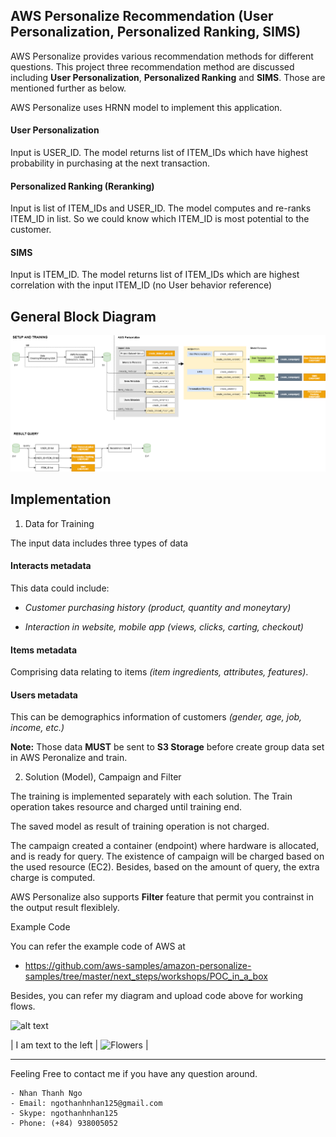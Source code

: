 ## AWS Personalize Recommendation (User Personalization, Personalized Ranking, SIMS)

AWS Personalize provides various recommendation methods for different questions. This project three recommendation method are discussed including **User Personalization**, **Personalized Ranking** and **SIMS**. Those are mentioned further as below.

AWS Personalize uses HRNN model to implement this application.

#### User Personalization

Input is USER_ID. The model returns list of ITEM_IDs which have highest probability in purchasing at the next transaction.

#### Personalized Ranking (Reranking)

Input is list of ITEM_IDs and USER_ID. The model computes and re-ranks ITEM_ID in list. So we could know which ITEM_ID is most potential to the customer.

#### SIMS

Input is ITEM_ID. The model returns list of ITEM_IDs which are highest correlation with the input ITEM_ID (no User behavior reference)

## General Block Diagram

![alt text](https://github.com/carfirst125/portfolio/blob/main/aws_personalize_recommendation/images/aws_personalize_recommendation_BlockDiagram.png?raw=true)

## Implementation

1. Data for Training

The input data includes three types of data

#### Interacts metadata

This data could include: 

*   *Customer purchasing history (product, quantity and moneytary)*

*   *Interaction in website, mobile app (views, clicks, carting, checkout)*

#### Items metadata

Comprising data relating to items *(item ingredients, attributes, features)*.

#### Users metadata

This can be demographics information of customers *(gender, age, job, income, etc.)*

**Note:** Those data **MUST** be sent to **S3 Storage** before create group data set in AWS Peronalize and train.

2. Solution (Model), Campaign and Filter

The training is implemented separately with each solution. The Train operation takes resource and charged until training end. 

The saved model as result of training operation is not charged. 

The campaign created a container (endpoint) where hardware is allocated, and is ready for query. The existence of campaign will be charged based on the used resource (EC2). Besides, based on the amount of query, the extra charge is computed.

AWS Personalize also supports **Filter** feature that permit you contrainst in the output result flexiblely.

Example Code

You can refer the example code of AWS at

  *  https://github.com/aws-samples/amazon-personalize-samples/tree/master/next_steps/workshops/POC_in_a_box

Besides, you can refer my diagram and upload code above for working flows.

![alt text](https://lh3.googleusercontent.com/-v7F0d6rKVUk/WbIOqqTcdfI/AAAAAAAAA7E/exAPR6fqRoEJPHjHmGHp5tSwVLBS8butgCEwYBhgLKtQDAL1Ocqyrgsaxht0kDTeaghYHEalI5hMjnbpBlqoZu3JdBJ7RJDW5BcqwJSw5TxfKh7BimSoPaBuC4JEGgaMncJJU49TXx515GY28GgOkGl5z-sqtmZqwYxDWAFPrarqx-Ru3JLMVtmvpBPrphm8kJ10mBmP_94Z6wHdRT9qaVhO-NJ_WgpjaMmlhpaAHraMtiPDnJTAJLrsrKC6_APReMt3-NSgFdXBPRU0NOxJ-EncuR3A1oV_TMallXqtama_UF9V9hhmSiGOS8o4gzPcGSJV-AXcBmUC6EJ-Jemm5MuFzgU1dgYHDtgD3u7MFqJf4thVxtXcXp-d8V72mMHYhfgecN-kyLFkR0_8Yyas10vvLmkCkPPHnxvcjX526hmofDncehNRa0R7WqBhpWXtYN3NuU5_eFwJCfplwnHYgUlZqJ1iPRFmHweSwKCoFfFLSEG6wk3y17W8ncgzNF1NdiZ_D2Wgr-ouj21J_oc4zY-3C9YK_cdq-PppEcM5zmLikIRgAiLLLcqI-oJpFM4fB786NUP0JNmp-WHXV0av2JvYhpC54qc_1asMmK1HsdUZic-BsG161DohPKtpHcp_Uhu9UNX_mDERYRiGpL6M8GS2GcC2kMLHG2YAG/w140-h139-p/Nhan.png?raw=true)

| I am text to the left  | ![Flowers](/https://lh3.googleusercontent.com/-v7F0d6rKVUk/WbIOqqTcdfI/AAAAAAAAA7E/exAPR6fqRoEJPHjHmGHp5tSwVLBS8butgCEwYBhgLKtQDAL1Ocqyrgsaxht0kDTeaghYHEalI5hMjnbpBlqoZu3JdBJ7RJDW5BcqwJSw5TxfKh7BimSoPaBuC4JEGgaMncJJU49TXx515GY28GgOkGl5z-sqtmZqwYxDWAFPrarqx-Ru3JLMVtmvpBPrphm8kJ10mBmP_94Z6wHdRT9qaVhO-NJ_WgpjaMmlhpaAHraMtiPDnJTAJLrsrKC6_APReMt3-NSgFdXBPRU0NOxJ-EncuR3A1oV_TMallXqtama_UF9V9hhmSiGOS8o4gzPcGSJV-AXcBmUC6EJ-Jemm5MuFzgU1dgYHDtgD3u7MFqJf4thVxtXcXp-d8V72mMHYhfgecN-kyLFkR0_8Yyas10vvLmkCkPPHnxvcjX526hmofDncehNRa0R7WqBhpWXtYN3NuU5_eFwJCfplwnHYgUlZqJ1iPRFmHweSwKCoFfFLSEG6wk3y17W8ncgzNF1NdiZ_D2Wgr-ouj21J_oc4zY-3C9YK_cdq-PppEcM5zmLikIRgAiLLLcqI-oJpFM4fB786NUP0JNmp-WHXV0av2JvYhpC54qc_1asMmK1HsdUZic-BsG161DohPKtpHcp_Uhu9UNX_mDERYRiGpL6M8GS2GcC2kMLHG2YAG/w140-h139-p/Nhan.png) |

- - - - - 
Feeling Free to contact me if you have any question around.

    - Nhan Thanh Ngo
    - Email: ngothanhnhan125@gmail.com
    - Skype: ngothanhnhan125
    - Phone: (+84) 938005052

